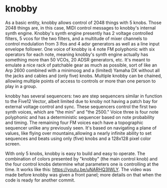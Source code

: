 # knobby
As a basic entity, knobby allows control of 2048 things with 5 knobs. Those 2048 things are, in this case, MIDI control messages to knobby's internal synth engine.
Knobby's synth engine presently has 2 voltage controlled filters, 5 vcos for the two filters, and a multitude of mixer channels to control modulation from 3 lfos and 4 adsr generators as well as a line input envelope follower. One voice of knobby is 4 note FM polyphonic with six operators for each note, meaning knobby's synth engine actually has something more than 50 VCOs, 20 ADSR generators, etc. It's meant to emulate a nice rack of patchable gear as much as possible, sort of like an Arp 2600 combined with a minimoog  and a (limited) Yamaha DX without all the jacks and cables and (only five) knobs. Multiple knobby can be chained, allowing multiple points of access to controls or more than one person to play in a group.

knobby has several sequencers: two are step sequencers similar in function to the Five12 Vector, albeit limited due to knoby not having a patch bay for external voltage control and sync. These sequencers control the first two synth voices, which are "the mini" and "the 2500." Voice three is four note polyphonic and has a deterministic sequencer based on note probability and timing. The remaining four FM voices each have a topographic sequencer unlike any previously seen. It's based on navigating a plane of values, like flying over mountains,allowing a nearly infinite ability to set  sequences and beats using only (five) knobs and a 128x128 pixel color screen. 

With only 5 knobs, knobby is easy to build and easy to operate. The  combination of colors presented by "knobby" (the main control knob) and the four control
knobs determine what parameters one is controlling at the time. It works like this: https://youtu.be/uNARHQ3IWLY. The video was made before knobby was given a front panel; more details on that when the code is ready for another commit.

